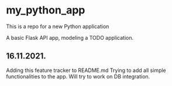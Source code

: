 # my_python_app
This is a repo for a new Python application 

A basic Flask API app, modeling a TODO application.

## 16.11.2021.
Adding this feature tracker to README.md
Trying to add all simple functionalities to the app.
Will try to work on DB integration.

